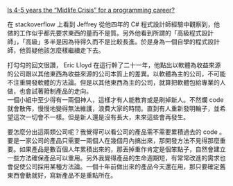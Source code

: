 [Is 4-5 years the “Midlife Crisis” for a programming career?](http://stackoverflow.com/questions/1685985/is-4-5-years-the-midlife-crisis-for-a-programming-career)

在 stackoverflow 上看到 Jeffrey 從他四年的 C# 程式設計師經驗中觀察到，他做的工作似乎都先要求東西的量而不是質。另外他看到所謂的「高級程式設計師」，「高級」多半是因為待得久而不是比較長進。於是身為一個自學的程式設計師，他質疑他該怎麼樣繼續走下去。

打勾勾的回文很讚， Eric Lloyd 在這行幹了二十一年，他點出以軟體為收益來源的公司跟以其他東西為收益來源的公司本質上的差異。以軟體為主的公司，不可能不注重開發軟體的方法論。但是以其他東西為主的公司，就算把軟體包給專業的人做，也會試著箝制產品的走向。  
一個小組中至少得有一兩個神人，這樣才有人能教育或是刷掉新人。不然爛 code 就會散佈，慢慢地變得無法維護，浪費大家的時間。直到有人重新發明輪子，並希望這次一切會不一樣。但是新人還是沒有長大，未來這些會再發生。

要怎麼分出這兩類公司呢？我覺得可以看公司的產品需不需要累積過去的 code 。要是一家公司的產品只需要一兩個人在幾個月內搞出來，那開發方法不見得那麼重要。如果產品是數百個人年累積出來的，那丟掉重作肯定是個笨點子，自然會建立一些方法確保產品可以重用。另外我覺得產品的生命週期短，有常常改進的需求也會促使公司採用某種方法論。一個十年前做出來的產品今天還在用，那只要確定舊東西會動就好，寫新產品不是重點所在。

